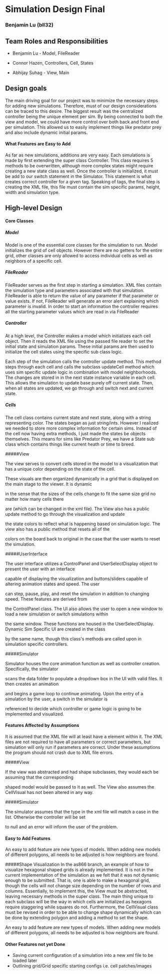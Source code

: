 # Simulation Design Final
### Benjamin Lu (bll32)

## Team Roles and Responsibilities

 * Benjamin Lu - Model, FileReader

 * Connor Hazen, Controllers, Cell, States

* Abhijay Suhag - View, Main


## Design goals

The main driving goal for our project was to minimize the necessary steps for adding new simulations. 
Therefore, must of our design considerations can be traced to this desire. The biggest result was
the centralized controller being the unique element per sim. By being connected to both the view and 
model, we could have more control over both back and front end per simulation. This allowed us to 
easily implement things like predator prey and also include dynamic initial params. 


#### What Features are Easy to Add

As far as new simulations, additions are very easy. Each simulations is made by first extending the
super class Controller. This class requires 5 methods to be overwritten, although more complex states 
might require creating a new state class as well. Once the controller is initialized, it must be
add to our switch statement in the Simulator. This statement is what creates correct controller for a given 
tag. Speaking of tags, the final step is creating the XML file, this file must contain the sim specific params,
height, width and simulation type. 

## High-level Design

#### Core Classes

##### Model

Model is one of the essential core classes for the simulation to run. 
Model initializes the grid of cell objects. However there are no getters
for the entire grid, other classes are only allowed to access individual
cells as well as neighbors of a specific cell. 

##### FileReader
 
FileReader serves as the first step in starting a simulation. XML files
contain the simulation type and parameters associated with that simulation.
FileReader is able to return the value of any parameter if that parameter
or value exists. If not, FileReader will generate an error alert explaining
which parameter is invalid. In order to start an information the controller
requires all the starting parameter values which are read in via FileReader

##### Controller

At a high level, the Controller makes a model which initializes each cell object. Then it reads the XML 
file using the passed file reader to set the initial state and simulation params. These initial params
are then used to initialize the cell states using the specific sub class logic. 

Each step of the simulation calls the controller update method. This method steps through each cell 
and calls the subclass updateCell method which uses sim specific update logic in combination with
model neighborhoods. The changes are stored in in the next state instance variable in each cell. 
This allows the simulation to update base purely off current state. Then, when all states are updated,
we go through and switch next and current state. 


##### Cells

 The cell class contains current state and next state, along with a string representing color. 
The states began as just string/ints. However I realized we needed to store more complex information
for certain sims. Instead of the cell now having extra methods, I just made the states be objects 
themselves. This means for sims like Predator Prey, we have a State sub class which contains things
like current heath or time to breed. 

#####View
	
The view serves to convert cells stored in the model to a visualization that has a unique color depending on the state of the cell.
	
These visuals are then organized dynamically in a grid that is displayed on the main stage to the viewer. It is dynamic
	
in the sense that the sizes of the cells change to fit the same size grid no matter how many cells there 
	
are (which can be changed in the xml file). The View also has a public update method to go through the visualization and update
	
the state colors to reflect what is happening based on simulation logic. The view also has a public method that resets all of the 
	
colors on the board back to original in the case that the user wants to reset the simulation.
	

	
#####UserInterface
	
The user interface utilizes a ControlPanel and UserSelectDisplay object to present the user with an interface
	
capable of displaying the visualization and buttons/sliders capable of altering animation states and speed. The user
	
can step, pause, play, and reset the simulation in addition to changing speed. These features are derived from 
	
the ControlPanel class. The UI also allows the user to open a new window to load a new simulation or switch simulations within
	
the same window. These functions are housed in the UserSelectDisplay. Dynamic Sim Specific UI are created in the class
	
by the same name, though this class's methods are called upon in simulation specific controllers. 
	

	
#####Simulator
	
Simulator houses the core animation function as well as controller creation. Specifically, the simulator
	
scans the data folder to populate a dropdown box in the UI with valid files. It then creates an animation 
	
and begins a game loop to continue animating. Upon the entry of a simulation by the user, a switch in the simulator is
	
referenced to decide which controller or game logic is going to be implemented and visualized. 
	


#### Features Affected by Assumptions

It is assumed that the XML file will at least have a <simulation> 
element within it. The XML files are not required to have all parameters
or correct parameters, but simulation will only run if parameters are correct.
Under these assumptions the program should not crash due to XML
file errors. 


#####View
	
If the view was abstracted and had shape subclasses, they would each be assuming that the corresponding
	
shaped model would be passed to it as well. The View also assumes the CellVisual has not been altered in any way.
	
#####Simulator
	
The simulator assumes that the type in the xml file will match a case in the list. Otherwise the controller will be set
	
to null and an error will inform the user of the problem.


#### Easy to Add Features

An easy to add feature are new types of models. When adding new models
of different polygons, all needs to be adjusted is how neighbors are found. 


#####Shape Visualization
In the as866 branch, an example of how to visualize hexagonal shaped grids is already implemented.
It is not in the current implementation of the simulation as we felt that it was not dynamic enough to be 
submitted. That is, one is able to make a hexagonal grid, though the cells will not change size depending on
the number of rows and columns. Essentially, to implement this, the View must be abstracted, leaving necessary
methods in the super class. The main thing unique to each subclass will be the way in which cells are initialized as 
hexagons require staggering while squares do not. Furthermore, the CellVisual class must be revised in order to be able to 
change shape dynamically which can be done by extending polygon and adding a method to set the shape. 

An easy to add feature are new types of models. When adding new models
of different polygons, all needs to be adjusted is how neighbors are found. 

#### Other Features not yet Done

* Saving current configuration of a simulation into a new xml file to be loaded later
* Outlining grid/Grid specific starting configs i.e. cell patches/images


